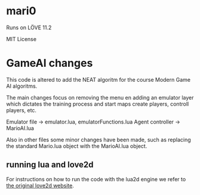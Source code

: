 # mari0
Runs on LÖVE 11.2

MIT License

# GameAI changes
This code is altered to add the NEAT algoritm for the course Modern Game AI algoritms.

The main changes focus on removing the menu en adding an emulator layer which dictates the training process and start maps create players, controll players, etc.

Emulator file -> emulator.lua, emulatorFunctions.lua
Agent controller -> MarioAI.lua

Also in other files some minor changes have been made, such as replacing the standard Mario.lua object with the MarioAI.lua object.

## running lua and love2d
For instructions on how to run the code with the lua2d engine we refer to [the original love2d website](https://love2d.org/).
